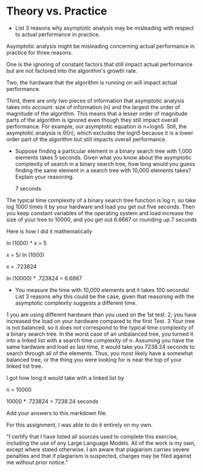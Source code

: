 # Theory vs. Practice

- List 3 reasons why asymptotic analysis may be misleading with respect to
  actual performance in practice.

Asymptotic analysis might be misleading concerning actual performance in practice for three reasons. 

One is the ignoring of constant factors that still impact actual performance but are not factored into the algorithm's growth rate.

Two, the hardware that the algorithm is running on will impact actual performance.

Third, there are only two pieces of information that asymptotic analysis takes into account: size of information (n) and the largest the order of magnitude of the algorithm. This means that a lesser order of magnitude parts of the algorithm is ignored even though they still impact overall performance.  For example, our asymptotic equation is n+logn5. Still, the asymptotic analysis is Θ(n), which excludes the logn5 because it is a lower order part of the algorithm but still impacts overall performance.






- Suppose finding a particular element in a binary search tree with 1,000
  elements takes 5 seconds. Given what you know about the asymptotic complexity
  of search in a binary search tree, how long would you guess finding the same
  element in a search tree with 10,000 elements takes? Explain your reasoning.

  7 seconds

The typical time complexity of a binary search tree function is log n, so take log 1000 times it by your hardware and load you get out five seconds. Then you keep constant variables of the operating system and load increase the size of your tree to 10000, and you get out 6.6667 or rounding up 7 seconds

Here is how I did it mathematically

ln (1000) * x = 5 

x = 5/  ln (1000)

x = .723824

ln (10000) *  .723824 = 6.6667


- You measure the time with 10,000 elements and it takes 100 seconds! List 3
  reasons why this could be the case, given that reasoning with the asymptotic
  complexity suggests a different time.

1 you are using different hardware than you used on the 1st test. 2; you have increased the load on your hardware compared to the first Test.
3 Your tree is not balanced, so it does not correspond to the typical time complexity of a binary search tree. In the worst case of an unbalanced tree, you turned it into a linked list with a search time complexity of n. Assuming you have the same hardware and load as last time, it would take you 7238.24 seconds to search through all of the elements. Thus, you most likely have a somewhat balanced tree, or the thing you were looking for is near the top of your linked list tree.

I got how long it would take with a linked list by

n = 10000

10000 * .723824  = 7238.24 seconds


Add your answers to this markdown file.

For this assignment, I was able to do it entirely on my own.

"I certify that I have listed all sources used to complete this exercise, including the use of any Large Language Models. All of the work is my own, except where stated otherwise. I am aware that plagiarism carries severe penalties and that if plagiarism is suspected, charges may be filed against me without prior notice."
